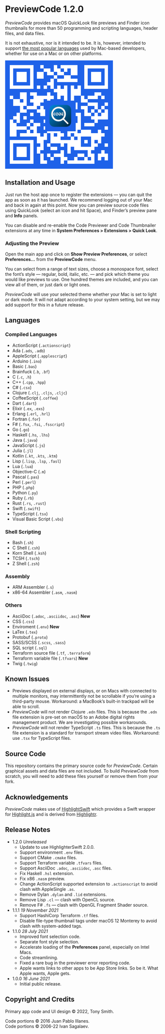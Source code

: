 # PreviewCode 1.2.0

*PreviewCode* provides macOS QuickLook file previews and Finder icon thumbnails for more than 50 programming and scripting languages, header files, and data files.

It is not exhaustive, nor is it intended to be. It is, however, intended to support [the most popular languages](#languages) used by Mac-based developers, whether for use on a Mac or on other platforms.

![PreviewCode App Store QR code](qr-code.jpg)

## Installation and Usage ##

Just run the host app once to register the extensions &mdash; you can quit the app as soon as it has launched. We recommend logging out of your Mac and back in again at this point. Now you can preview source code files using QuickLook (select an icon and hit Space), and Finder’s preview pane and **Info** panels.

You can disable and re-enable the Code Previewer and Code Thumbnailer extensions at any time in **System Preferences > Extensions > Quick Look**.

### Adjusting the Preview

Open the main app and click on **Show Preview Preferences**, or select **Preferences...** from the **PreviewCode** menu.

You can select from a range of text sizes, choose a monospace font, select the font’s style — regular, bold, italic, etc. — and pick which theme you would like previews to use. One hundred themes are included, and you can view all of them, or just dark or light ones.

*PreviewCode* will use your selected theme whether your Mac is set to light or dark mode. It will not adapt according to your system setting, but we may add support for this in a future release.

## Languages

### Compiled Languages

* ActionScript (`.actionscript`)
* Ada (`.ads`, `.adb`)
* AppleScript (`.applescript`)
* Arduino (`.ino`)
* Basic (`.bas`)
* Brainfuck (`.b`, `.bf`)
* C (`.c`, `.h`)
* C++ (`.cpp`, `.hpp`)
* C# (`.csx`)
* Clojure (`.clj`, `.cljs`, `.cljc`)
* CoffeeScript (`.coffee`)
* Dart (`.dart`)
* Elixir (`.ex`, `.exs`)
* Erlang (`.erl`, `.hrl`)
* Fortran (`.for`)
* F# (`.fsx`, `.fsi`, `.fsscript`)
* Go (`.go`)
* Haskell (`.hs`, `.lhs`)
* Java (`.java`)
* JavaScript (`.js`)
* Julia (`.jl`)
* Kotlin (`.kt`, `.kts`, `.ktm`)
* Lisp (`.lisp`, `.lsp`, `.fasl`)
* Lua (`.lua`)
* Objective-C (`.m`)
* Pascal (`.pas`)
* Perl (`.perl`)
* PHP (`.php`)
* Python (`.py`)
* Ruby (`.rb`)
* Rust (`.rs`, `.rust`)
* Swift (`.swift`)
* TypeScript (`.tsx`)
* Visual Basic Script (`.vbs`)

### Shell Scripting

* Bash (`.sh`)
* C Shell (`.csh`)
* Korn Shell (`.ksh`)
* TCSH (`.tsch`)
* Z Shell (`.zsh`)

### Assembly

* ARM Assembler (`.s`)
* x86-64 Assembler (`.asm`, `.nasm`)

### Others

* AsciiDoc (`.adoc`, `.asciidoc`, `.asc`) **New**
* CSS (`.css`)
* Enviroment (`.env`) **New**
* LaTex (`.tex`)
* Protobuf (`.proto`)
* SASS/SCSS (`.scss`, `.sass`)
* SQL script (`.sql`)
* Terraform source file (`.tf`, `.terraform`)
* Terraform variable file (`.tfvars`) **New**
* Twig (`.twig`)

## Known Issues ##

* Previews displayed on external displays, or on Macs with connected to multiple monitors, may intermittently not be scrollable if you’re using a third-party mouse. Workaround: a MacBook’s built-in trackpad will be able to scroll.
* *PreviewCode* will not render Clojure `.edn` files. This is because the `.edn` file extension is pre-set on macOS to an Adobe digital rights management product. We are investigating possible workarounds.
* *PreviewCode* will not render TypeScript `.ts` files. This is because the `.ts` file extension is a standard for transport stream video files. Workaround: use `.tsx` for TypeScript files.

## Source Code ##

This repository contains the primary source code for *PreviewCode*. Certain graphical assets and data files are not included. To build *PreviewCode* from scratch, you will need to add these files yourself or remove them from your fork.

## Acknowledgements

*PreviewCode* makes use of [HighlightSwift](https://github.com/smittytone/HighlightSwift) which provides a Swift wrapper for [Highlight.js](https://github.com/highlightjs/highlight.js) and is derived from [Highlightr](https://github.com/raspu/Highlightr).

## Release Notes ##

* 1.2.0 *Unreleased*
    * Update to use HighlighterSwift 2.0.0.
    * Support environment `.env` files.
    * Support CMake `.cmake` files.
    * Support Terraform variable `.tfvars` files.
    * Support AsciiDoc `.adoc`, `.asciidoc`, `.asc` files.
    * Fix Haskell `.hsl` extension.
    * Fix x86 `.nasm` preview.
    * Change ActionScript supported extension to `.actionscript` to avoid clash with AppleSingle `.as`.
    * Remove Dylan `.dylan` and `.lid` extensions.
    * Remove Lisp `.cl` — clash with OpenCL source.
    * Remove F# `.fs` — clash with OpenGL Fragment Shader source.
* 1.1.1 *19 November 2021*
    * Support HashiCorp Terraform `.tf` files.
    * Disable file-type thumbnail tags under macOS 12 Monterey to avoid clash with system-added tags.
* 1.1.0 *28 July 2021*
    * Improved font selection code.
    * Separate font style selection.
    * Accelerate loading of the **Preferences** panel, especially on Intel Macs.
    * Code streamlining.
    * Fixed a rare bug in the previewer error reporting code.
    * Apple wants links to other apps to be App Store links. So be it. What Apple wants, Apple gets.
* 1.0.0 *16 June 2021*
    * Initial public release.

## Copyright and Credits ##

Primary app code and UI design &copy; 2022, Tony Smith.

Code portions &copy; 2016 Juan Pablo Illanes.<br />Code portions &copy; 2006-22 Ivan Sagalaev.